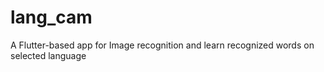 # lang_cam

A Flutter-based app for Image recognition and learn recognized words on selected language
